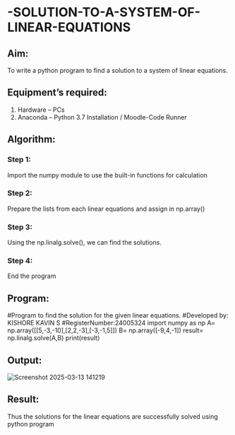 # -SOLUTION-TO-A-SYSTEM-OF-LINEAR-EQUATIONS
## Aim:
To write a python program to find a solution to a system of linear equations.
## Equipment’s required:
1. 	Hardware – PCs
2. 	Anaconda – Python 3.7 Installation / Moodle-Code Runner
## Algorithm:
### Step 1: 
Import the numpy module to use the built-in functions for calculation
### Step 2: 
Prepare the lists from each linear equations and assign in np.array()
### Step 3: 
Using the np.linalg.solve(), we can find the solutions.
### Step 4: 
End the program
## Program:
#Program to find the solution for the given linear equations.
#Developed by: KISHORE KAVIN S
#RegisterNumber:24005324
import numpy as np
A= np.array([[5,-3,-10],[2,2,-3],[-3,-1,5]])
B= np.array([-9,4,-1])
result= np.linalg.solve(A,B)
print(result)
## Output:
![Screenshot 2025-03-13 141219](https://github.com/user-attachments/assets/76b470ab-b22d-4955-9b19-d1c85bfe4b78)

## Result: 
Thus the solutions for the linear equations are successfully solved using python program

